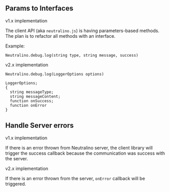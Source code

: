## Params to Interfaces

v1.x implementation

The client API (aka `neutralino.js`) is having parameters-based methods. The plan is to refactor all methods with an interface. 

Example:

`Neutralino.debug.log(string type, string message, success)`

v2.x implementation

`Neutralino.debug.log(LoggerOptions options)`

```
LoggerOptions;
{
  string messageType;
  string messageContent;
  function onSuccess;
  function onError
}
```

## Handle Server errors

v1.x implementation

If there is an error thrown from Neutralino server, the client library will trigger the success callback because 
the communication was success with the server.

v2.x implementation

If there is an error thrown from the server, `onError` callback will be triggered.

